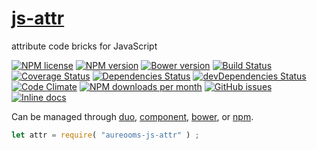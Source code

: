 [js-attr](http://aureooms.github.io/js-attr)
==

attribute code bricks for JavaScript

[![NPM license](http://img.shields.io/npm/l/aureooms-js-attr.svg?style=flat)](https://raw.githubusercontent.com/aureooms/js-attr/master/LICENSE)
[![NPM version](http://img.shields.io/npm/v/aureooms-js-attr.svg?style=flat)](https://www.npmjs.org/package/aureooms-js-attr)
[![Bower version](http://img.shields.io/bower/v/aureooms-js-attr.svg?style=flat)](http://bower.io/search/?q=aureooms-js-attr)
[![Build Status](http://img.shields.io/travis/aureooms/js-attr.svg?style=flat)](https://travis-ci.org/aureooms/js-attr)
[![Coverage Status](http://img.shields.io/coveralls/aureooms/js-attr.svg?style=flat)](https://coveralls.io/r/aureooms/js-attr)
[![Dependencies Status](http://img.shields.io/david/aureooms/js-attr.svg?style=flat)](https://david-dm.org/aureooms/js-attr#info=dependencies)
[![devDependencies Status](http://img.shields.io/david/dev/aureooms/js-attr.svg?style=flat)](https://david-dm.org/aureooms/js-attr#info=devDependencies)
[![Code Climate](http://img.shields.io/codeclimate/github/aureooms/js-attr.svg?style=flat)](https://codeclimate.com/github/aureooms/js-attr)
[![NPM downloads per month](http://img.shields.io/npm/dm/aureooms-js-attr.svg?style=flat)](https://www.npmjs.org/package/aureooms-js-attr)
[![GitHub issues](http://img.shields.io/github/issues/aureooms/js-attr.svg?style=flat)](https://github.com/aureooms/js-attr/issues)
[![Inline docs](http://inch-ci.org/github/aureooms/js-attr.svg?branch=master&style=shields)](http://inch-ci.org/github/aureooms/js-attr)

Can be managed through [duo](https://github.com/duojs/duo),
[component](https://github.com/componentjs/component),
[bower](https://github.com/bower/bower), or
[npm](https://github.com/npm/npm).

```js
let attr = require( "aureooms-js-attr" ) ;
```